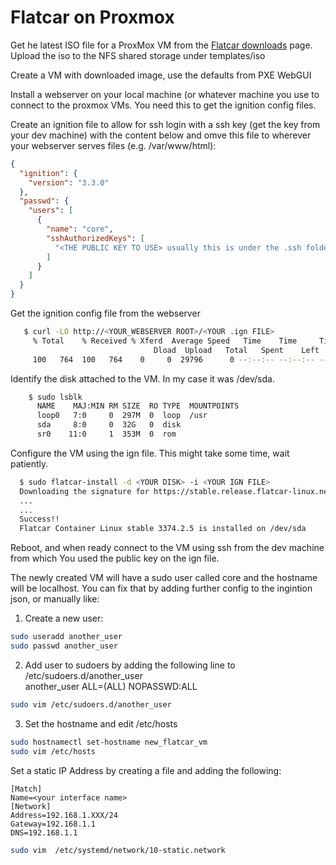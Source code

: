 # Flatcar on Proxmox

Get he latest ISO file for a ProxMox VM from the [Flatcar downloads](https://stable.release.flatcar-linux.net/amd64-usr/current/flatcar_production_iso_image.iso) page. Upload the iso to the NFS shared storage under templates/iso  
  
Create a VM with downloaded image, use the defaults from PXE WebGUI  
  
Install a webserver on your local machine (or whatever machine you use to connect to the proxmox VMs. You need this to get the ignition config files.  
  
Create an ignition file to allow for ssh login with a ssh key (get the key from your dev machine) with the content below and omve this file to wherever your webserver serves files (e.g. /var/www/html):  

```json
{
  "ignition": {
    "version": "3.3.0"
  },
  "passwd": {
    "users": [
      {
        "name": "core",
        "sshAuthorizedKeys": [
          "<THE PUBLIC KEY TO USE> usually this is under the .ssh folder on a file called id_rsa.pub"
        ]
      }
    ]
  }
}
```  
  
Get the ignition config file from the webserver  

 ``` bash
    $ curl -LO http://<YOUR_WEBSERVER ROOT>/<YOUR .ign FILE>
      % Total    % Received % Xferd  Average Speed   Time    Time     Time  Current
                                 Dload  Upload   Total   Spent    Left  Speed
      100   764  100   764    0     0  29796      0 --:--:-- --:--:-- --:--:-- 30560
```  

Identify the disk attached to the VM. In my case it was /dev/sda.

``` bash
    $ sudo lsblk
      NAME    MAJ:MIN RM SIZE  RO TYPE  MOUNTPOINTS 
      loop0   7:0     0  297M  0  loop  /usr   
      sda     8:0     0  32G   0  disk
      sr0    11:0     1  353M  0  rom

```  

Configure the VM using the ign file. This might take some time, wait patiently.  

```bash
  $ sudo flatcar-install -d <YOUR DISK> -i <YOUR IGN FILE>  
  Downloading the signature for https://stable.release.flatcar-linux.net/amd64-usr
  ...
  ...
  Success!! 
  Flatcar Container Linux stable 3374.2.5 is installed on /dev/sda
```

Reboot, and when ready connect to the VM using ssh from the dev machine from which You used the public key on the ign file.  

The newly created VM will have a sudo user called core and the hostname will be localhost. You can fix that by adding further config to the ingintion json, or manually like:  
1. Create a new user:  

```bash  
sudo useradd another_user
sudo passwd another_user
```  
2. Add user to sudoers by adding the following line to /etc/sudoers.d/another_user  
another_user ALL=(ALL) NOPASSWD:ALL  
```bash
sudo vim /etc/sudoers.d/another_user
```
3. Set the hostname  and edit /etc/hosts
```bash
sudo hostnamectl set-hostname new_flatcar_vm
sudo vim /etc/hosts
```  
Set a static IP Address by creating a file and adding the following: 
```   
[Match]  
Name=<your interface name>   
[Network]  
Address=192.168.1.XXX/24  
Gateway=192.168.1.1  
DNS=192.168.1.1    
```  

```bash
sudo vim  /etc/systemd/network/10-static.network 
```